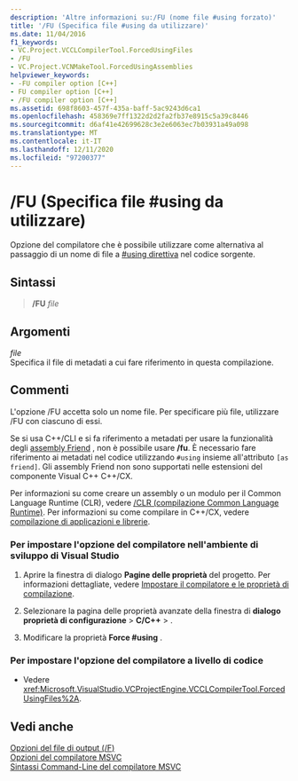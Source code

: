 ```yaml
---
description: 'Altre informazioni su:/FU (nome file #using forzato)'
title: '/FU (Specifica file #using da utilizzare)'
ms.date: 11/04/2016
f1_keywords:
- VC.Project.VCCLCompilerTool.ForcedUsingFiles
- /FU
- VC.Project.VCNMakeTool.ForcedUsingAssemblies
helpviewer_keywords:
- -FU compiler option [C++]
- FU compiler option [C++]
- /FU compiler option [C++]
ms.assetid: 698f8603-457f-435a-baff-5ac9243d6ca1
ms.openlocfilehash: 458369e7ff1322d2d2fa2fb37e8915c5a39c8446
ms.sourcegitcommit: d6af41e42699628c3e2e6063ec7b03931a49a098
ms.translationtype: MT
ms.contentlocale: it-IT
ms.lasthandoff: 12/11/2020
ms.locfileid: "97200377"
---
```

# <a name="fu-name-forced-using-file"></a>/FU (Specifica file #using da utilizzare)

Opzione del compilatore che è possibile utilizzare come alternativa al passaggio di un nome di file a [#using direttiva](../../preprocessor/hash-using-directive-cpp.md) nel codice sorgente.

## <a name="syntax"></a>Sintassi

> **/FU** *file*

## <a name="arguments"></a>Argomenti

*file*<br/>
Specifica il file di metadati a cui fare riferimento in questa compilazione.

## <a name="remarks"></a>Commenti

L'opzione /FU accetta solo un nome file. Per specificare più file, utilizzare /FU con ciascuno di essi.

Se si usa C++/CLI e si fa riferimento a metadati per usare la funzionalità degli [assembly Friend](../../dotnet/friend-assemblies-cpp.md) , non è possibile usare **/fu**. È necessario fare riferimento ai metadati nel codice utilizzando `#using` insieme all'attributo `[as friend]`. Gli assembly Friend non sono supportati nelle estensioni del componente Visual C++ C++/CX.

Per informazioni su come creare un assembly o un modulo per il Common Language Runtime (CLR), vedere [/CLR (compilazione Common Language Runtime)](clr-common-language-runtime-compilation.md). Per informazioni su come compilare in C++/CX, vedere [compilazione di applicazioni e librerie](../../cppcx/building-apps-and-libraries-c-cx.md).

### <a name="to-set-this-compiler-option-in-the-visual-studio-development-environment"></a>Per impostare l'opzione del compilatore nell'ambiente di sviluppo di Visual Studio

1. Aprire la finestra di dialogo **Pagine delle proprietà** del progetto. Per informazioni dettagliate, vedere [Impostare il compilatore e le proprietà di compilazione](../working-with-project-properties.md).

1. Selezionare la pagina delle proprietà avanzate della finestra di **dialogo proprietà di configurazione**  >  **C/C++**  >   .

1. Modificare la proprietà **Force #using** .

### <a name="to-set-this-compiler-option-programmatically"></a>Per impostare l'opzione del compilatore a livello di codice

- Vedere <xref:Microsoft.VisualStudio.VCProjectEngine.VCCLCompilerTool.ForcedUsingFiles%2A>.

## <a name="see-also"></a>Vedi anche

[Opzioni del file di output (/F)](output-file-f-options.md)<br/>
[Opzioni del compilatore MSVC](compiler-options.md)<br/>
[Sintassi Command-Line del compilatore MSVC](compiler-command-line-syntax.md)
